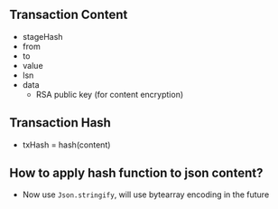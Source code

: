 ## Transaction Content
- stageHash
- from
- to
- value
- lsn
- data
  - RSA public key (for content encryption)

## Transaction Hash
- txHash = hash(content)


## How to apply hash function to json content?
  - Now use `Json.stringify`, will use bytearray encoding in the future